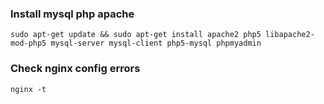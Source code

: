 ### Install mysql php apache

`sudo apt-get update && sudo apt-get install apache2 php5 libapache2-mod-php5 mysql-server mysql-client php5-mysql phpmyadmin`

### Check nginx config errors

`nginx -t`
